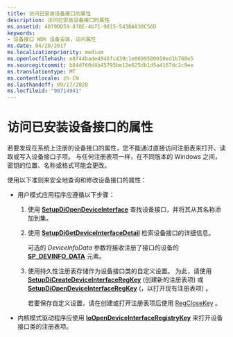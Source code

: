 ```yaml
---
title: 访问已安装设备接口的属性
description: 访问已安装设备接口的属性
ms.assetid: 4079DD59-878E-4b71-9815-543BA838C56D
keywords:
- 设备接口 WDK 设备安装，访问属性
ms.date: 04/20/2017
ms.localizationpriority: medium
ms.openlocfilehash: e8f44bade4046fc439c1e0699580010ed1b760e5
ms.sourcegitcommit: b84d760d4b45795be12e625db1d5a4167dc2c9ee
ms.translationtype: MT
ms.contentlocale: zh-CN
ms.lasthandoff: 09/17/2020
ms.locfileid: "90714941"
---
```

# <a name="accessing-the-properties-of-installed-device-interfaces"></a>访问已安装设备接口的属性


若要发现在系统上注册的设备接口的属性，您不能通过直接访问注册表来打开、读取或写入设备接口子项。 与任何注册表项一样，在不同版本的 Windows 之间，密钥的位置、名称或格式可能会更改。

使用以下准则来安全地查询和修改设备接口的属性：

-   用户模式应用程序应遵循以下步骤：

    1.  使用 [**SetupDiOpenDeviceInterface**](/windows/win32/api/setupapi/nf-setupapi-setupdiopendeviceinterfacea) 查找设备接口，并将其从其名称添加到集。

    2.  使用 [**SetupDiGetDeviceInterfaceDetail**](/windows/win32/api/setupapi/nf-setupapi-setupdigetdeviceinterfacedetaila) 检索设备接口的详细信息。

        可选的 *DeviceInfoData* 参数将接收注册了接口的设备的 [**SP_DEVINFO_DATA**](/windows/win32/api/setupapi/ns-setupapi-sp_devinfo_data) 元素。

    3.  使用持久性注册表存储作为设备接口类的自定义设置。 为此，请使用 [**SetupDiCreateDeviceInterfaceRegKey**](/windows/win32/api/setupapi/nf-setupapi-setupdicreatedeviceinterfaceregkeya) (创建新的注册表项) 或 [**SetupDiOpenDeviceInterfaceRegKey**](/windows/win32/api/setupapi/nf-setupapi-setupdiopendeviceinterfaceregkey) (，以打开现有注册表项) 。

        若要保存自定义设置，请在创建或打开注册表项后使用 [RegCloseKey](https://go.microsoft.com/fwlink/p/?linkid=194543) 。

-   内核模式驱动程序应使用 [**IoOpenDeviceInterfaceRegistryKey**](/windows-hardware/drivers/ddi/wdm/nf-wdm-ioopendeviceinterfaceregistrykey) 来打开设备接口类的注册表项。

 


